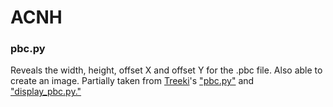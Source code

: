 # ACNH
### pbc.py
Reveals the width, height, offset X and offset Y for the .pbc file. Also able to create an image. Partially taken from [Treeki](https://github.com/Treeki/CylindricalEarth/commits?author=Treeki)'s ["pbc.py"](https://github.com/Treeki/CylindricalEarth/blob/master/pbc.py) and ["display_pbc.py."](https://github.com/Treeki/CylindricalEarth/blob/master/display_pbc.py)
